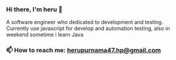 ### Hi there, I'm heru 👋
A software engineer who dedicated to development and testing.\
Currently use javascript for develop and automation testing, also in weekend sometime i learn Java

### 📫 How to reach me: herupurnama47.hp@gmail.com
<!--END_SECTION:waka-->
